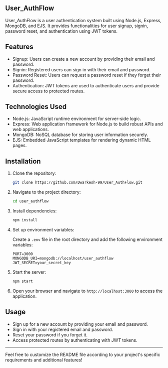 ## User_AuthFlow
User_AuthFlow is a user authentication system built using Node.js, Express, MongoDB, and EJS. It provides functionalities for user signup, signin, password reset, and authentication using JWT tokens.

## Features
- Signup: Users can create a new account by providing their email and password.
- Signin: Registered users can sign in with their email and password.
- Password Reset: Users can request a password reset if they forget their password.
- Authentication: JWT tokens are used to authenticate users and provide secure access to protected routes.

## Technologies Used
- Node.js: JavaScript runtime environment for server-side logic.
- Express: Web application framework for Node.js to build robust APIs and web applications.
- MongoDB: NoSQL database for storing user information securely.
- EJS: Embedded JavaScript templates for rendering dynamic HTML pages.

## Installation

1. Clone the repository:

   ```bash
   git clone https://github.com/Dwarkesh-99/User_AuthFlow.git
   ```

2. Navigate to the project directory:

   ```bash
   cd user_authflow
   ```

3. Install dependencies:

   ```bash
   npm install
   ```

4. Set up environment variables:

   Create a `.env` file in the root directory and add the following environment variables:

   ```plaintext
   PORT=3000
   MONGODB_URI=mongodb://localhost/user_authflow
   JWT_SECRET=your_secret_key
   ```

5. Start the server:

   ```bash
   npm start
   ```

6. Open your browser and navigate to `http://localhost:3000` to access the application.

## Usage

- Sign up for a new account by providing your email and password.
- Sign in with your registered email and password.
- Reset your password if you forget it.
- Access protected routes by authenticating with JWT tokens.

---

Feel free to customize the README file according to your project's specific requirements and additional features!
